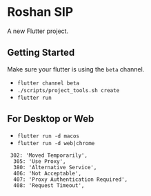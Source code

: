 # Roshan SIP 

A new Flutter project.

## Getting Started

Make sure your flutter is using the `beta` channel.

- `flutter channel beta`
- `./scripts/project_tools.sh create`
- `flutter run`

## For Desktop or Web
- `flutter run -d macos`
- `flutter run -d web|chrome`



```
 302: 'Moved Temporarily',
  305: 'Use Proxy',
  380: 'Alternative Service',
  406: 'Not Acceptable',
  407: 'Proxy Authentication Required',
  408: 'Request Timeout',
```